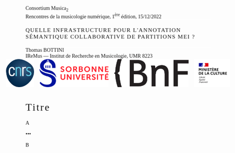 <style>
body { font-family: "FuturaPT"; font-weight: 300; }
h1 { letter-spacing: 0.1em; font-family: "Jost" !important; font-weight: 200; }
code { color: #16e7cf; }
</style>

<!--∫ slide title -->

<div>
Consortium Musica<sub>2</sub><br/>
Rencontres de la musicologie numérique, 1<sup>ère</sup> édition, 15/12/2022
</div>

<div>
</div>

<div style="
    border-bottom: 1px solid white;
    border-top: 1px solid white;
    font-size: 111%;
    letter-spacing: 0.1em;
    padding: 0.5cm 0;
    text-transform: uppercase;
">
Quelle infrastructure pour l'annotation sémantique collaborative de partitions MEI ?
</div>

<div>
Thomas BOTTINI<br/>
IReMus — Institut de Recherche en Musicologie, UMR 8223
</div>

<div style="display: flex; justify-content: center;">
<img style="height: 2cm; margin: 0 0.2cm;" src="../../logos/cnrs.png" />
<img style="height: 2cm; margin: 0 0.2cm;" src="../../logos/su.jpg" />
<img style="height: 2cm; margin: 0 0.2cm;" src="../../logos/bnf.jpg" />
<img style="height: 2cm; margin: 0 0.2cm;" src="../../logos/mc.png" />
</div>

<!--∫ slide -->

# Titre

A

•••

B
